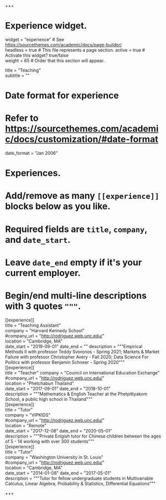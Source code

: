 +++	
# Experience widget.	
widget = "experience"  # See https://sourcethemes.com/academic/docs/page-builder/	
headless = true  # This file represents a page section.	
active = true  # Activate this widget? true/false	
weight = 65  # Order that this section will appear.	

title = "Teaching"	
subtitle = ""	

# Date format for experience	
#   Refer to https://sourcethemes.com/academic/docs/customization/#date-format	
date_format = "Jan 2006"	

# Experiences.	
#   Add/remove as many `[[experience]]` blocks below as you like.	
#   Required fields are `title`, `company`, and `date_start`.	
#   Leave `date_end` empty if it's your current employer.	
#   Begin/end multi-line descriptions with 3 quotes `"""`.	
[[experience]]	
  title = "Teaching Assistant"	
  company = "Harvard Kennedy School"	
  #company_url = "http://rodriguez.web.unc.edu/"	
  location = "Cambridge, MA"	
  date_start = "2019-09-01"	
  date_end = ""	
  description = """Empirical Methods II with professor Teddy Svoronos - Spring 2021; Markets & Market Failure with professor Christopher Avery - Fall 2020; Data Science For Politics with professor Benjamin Schneer - Spring 2020"""	
[[experience]]	
  title = "Teacher"	
  company = "Council on International Education Exchange"	
  #company_url = "http://rodriguez.web.unc.edu/"	
  location = "Phetchabun Thailand"	
  date_start = "2017-09-01"	
  date_end = "2018-10-01"	
  description = """Mathematics & English Teacher at the Phetpittyakom School, a public high school in Thailand"""	
[[experience]]	
  title = "Tutor"	
  company = "VIPKIDS"	
  #company_url = "http://rodriguez.web.unc.edu/"	
  location = "Remote"	
  date_start = "2017-12-08"	
  date_end = "2020-05-01"	
  description = """Private Enlgish tutor for Chinese children between the ages of 5 - 14 working with over 300 students"""	
[[experience]]	
  title = "Tutor"	
  company = "Washington University in St. Louis"	
  #company_url = "http://rodriguez.web.unc.edu/"	
  location = "Cambridge, MA"	
  date_start = "2014-01-08"	
  date_end = "2017-05-01"	
  description = """Tutor for fellow undergraduate students in Multivariable Calculus, Linear Algebra, Probability & Statistics, Differential Equations"""	

+++
